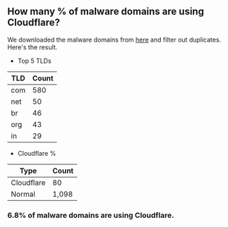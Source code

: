 ## How many % of malware domains are using Cloudflare?


We downloaded the malware domains from [here](https://urlhaus.abuse.ch) and filter out duplicates.
Here's the result.


[//]: # (start replacement)


- Top 5 TLDs

| TLD | Count |
| --- | --- |
| com | 580 |
| net | 50 |
| br | 46 |
| org | 43 |
| in | 29 |


- Cloudflare %

| Type | Count |
| --- | --- |
| Cloudflare | 80 |
| Normal | 1,098 |


### 6.8% of malware domains are using Cloudflare.